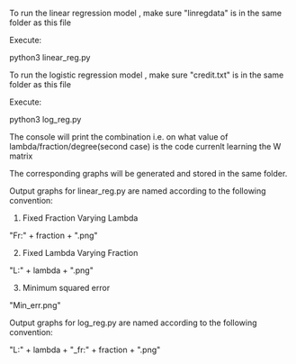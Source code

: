 To run the linear regression model , make sure "linregdata" is in the same folder as this file

Execute:

python3 linear_reg.py


To run the logistic regression model , make sure "credit.txt" is in the same folder as this file

Execute:

python3 log_reg.py


The console will print the combination i.e. on what value of lambda/fraction/degree(second case) is the code currenlt learning the W matrix

The corresponding graphs will be generated and stored in the same folder.


Output graphs for linear_reg.py are named according to the following convention:

1) Fixed Fraction Varying Lambda 

"Fr:" + fraction + ".png"

2) Fixed Lambda Varying Fraction

"L:" + lambda + ".png"

3) Minimum squared error

"Min_err.png"

Output graphs for log_reg.py are named according to the following convention:

"L:" + lambda + "_fr:" + fraction + ".png"


